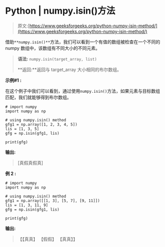 # Python | numpy.isin()方法

> 原文:[https://www.geeksforgeeks.org/python-numpy-isin-method/](https://www.geeksforgeeks.org/python-numpy-isin-method/)

借助`**numpy.isin()**`方法，我们可以看到一个有值的数组被检查在一个不同的 numpy 数组中，该数组有不同大小的不同元素。

> **语法:** `numpy.isin(target_array, list)`
> 
> **返回:**返回与 target_array 大小相同的布尔数组。

**示例#1 :**

在这个例子中我们可以看到，通过使用`numpy.isin()`方法，如果元素与目标数组匹配，我们就能够得到布尔数组。

```
# import numpy
import numpy as np

# using numpy.isin() method
gfg1 = np.array([1, 2, 3, 4, 5])
lis = [1, 3, 5]
gfg = np.isin(gfg1, lis)

print(gfg)
```

**输出:**

> [真假真假真]

**例 2 :**

```
# import numpy
import numpy as np

# using numpy.isin() method
gfg1 = np.array([[1, 3], [5, 7], [9, 11]])
lis = [1, 3, 11, 9]
gfg = np.isin(gfg1, lis)

print(gfg)
```

**输出:**

> 【【真真】
> 【假假】
> 【真真】】